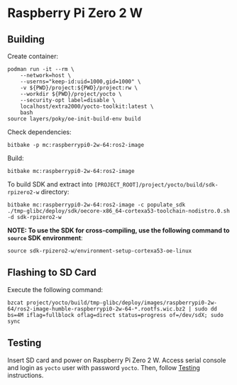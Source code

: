 # Raspberry Pi Zero 2 W


## Building

Create container:
```
podman run -it --rm \
    --network=host \
    --userns="keep-id:uid=1000,gid=1000" \
    -v ${PWD}/project:${PWD}/project:rw \
    --workdir ${PWD}/project/yocto \
    --security-opt label=disable \
    localhost/extra2000/yocto-toolkit:latest \
    bash
source layers/poky/oe-init-build-env build
```

Check dependencies:
```
bitbake -p mc:raspberrypi0-2w-64:ros2-image
```

Build:
```
bitbake mc:raspberrypi0-2w-64:ros2-image
```

To build SDK and extract into `[PROJECT_ROOT]/project/yocto/build/sdk-rpizero2-w` directory:
```
bitbake mc:raspberrypi0-2w-64:ros2-image -c populate_sdk
./tmp-glibc/deploy/sdk/oecore-x86_64-cortexa53-toolchain-nodistro.0.sh -d sdk-rpizero2-w
```

**NOTE: To use the SDK for cross-compiling, use the following command to `source` SDK environment**:
```
source sdk-rpizero2-w/environment-setup-cortexa53-oe-linux
```


## Flashing to SD Card

Execute the following command:
```
bzcat project/yocto/build/tmp-glibc/deploy/images/raspberrypi0-2w-64/ros2-image-humble-raspberrypi0-2w-64-*.rootfs.wic.bz2 | sudo dd bs=4M iflag=fullblock oflag=direct status=progress of=/dev/sdX; sudo sync
```


## Testing

Insert SD card and power on Raspberry Pi Zero 2 W. Access serial console and login as `yocto` user with password `yocto`. Then, follow [Testing](../common/testing.md) instructions.
